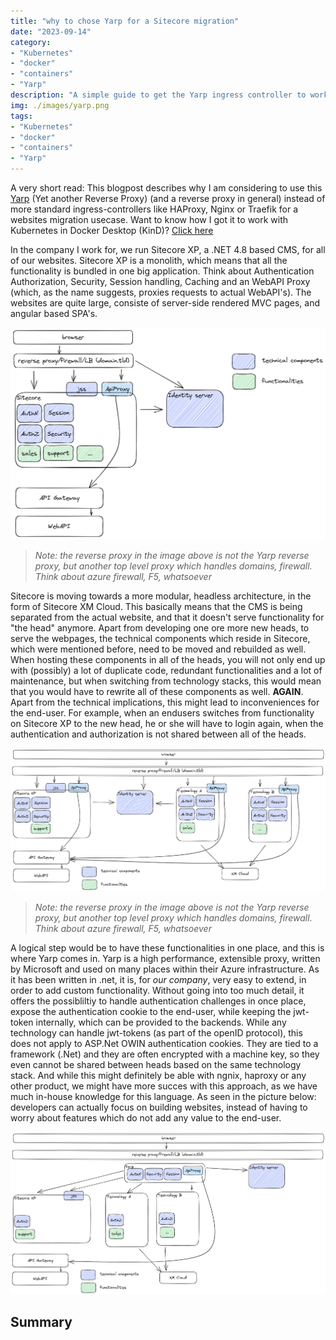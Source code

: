 ```yaml
---
title: "why to chose Yarp for a Sitecore migration"
date: "2023-09-14"
category: 
- "Kubernetes"
- "docker"
- "containers"
- "Yarp"
description: "A simple guide to get the Yarp ingress controller to work in Kubernetes in Docker (KinD)"
img: ./images/yarp.png
tags:
- "Kubernetes"
- "docker"
- "containers"
- "Yarp"
---
```


A very short read: This blogpost describes why I am considering to use this [Yarp](https://microsoft.github.io/reverse-proxy/) (Yet another Reverse Proxy) (and a reverse proxy in general) instead of more standard ingress-controllers like HAProxy, Nginx or Traefik for a websites migration usecase. Want to know how I got it to work with Kubernetes in Docker Desktop (KinD)? [Click here](../how-to-deploy-yarp-ingress-controller-on-kubernetes-in-docker-desktop-kind)

In the company I work for, we run Sitecore XP, a .NET 4.8 based CMS, for all of our websites. Sitecore XP is a monolith, which means that all the functionality is bundled in one big application. Think about Authentication Authorization, Security, Session handling, Caching and an WebAPI Proxy (which, as the name suggests, proxies requests to actual WebAPI's). The websites are quite large, consiste of server-side rendered MVC pages, and angular based SPA's. 

![](./images/high-level-architecture-ist.excalidraw.png)

> *Note: the reverse proxy in the image above is not the Yarp reverse proxy, but another top level proxy which handles domains, firewall. Think about azure firewall, F5, whatsoever*

Sitecore is moving towards a more modular, headless architecture, in the form of Sitecore XM Cloud. This basically means that the CMS is being separated from the actual website, and that it doesn't serve functionality for "the head" anymore. Apart from developing one ore more new heads, to serve the webpages, the technical components which reside in Sitecore, which were mentioned before, need to be moved and rebuilded as well. When hosting these components in all of the heads, you will not only end up with (possibly) a lot of duplicate code, redundant functionalities and a lot of maintenance, but when switching from technology stacks, this would mean that you would have to rewrite all of these components as well. **AGAIN**. Apart from the technical implications, this might lead to inconveniences for the end-user. For example, when an endusers switches from functionality on Sitecore XP to the new head, he or she will have to login again, when the authentication and authorization is not shared between all of the heads.

![](./images/movement-1.excalidraw.png)

> *Note: the reverse proxy in the image above is not the Yarp reverse proxy, but another top level proxy which handles domains, firewall. Think about azure firewall, F5, whatsoever*

A logical step would be to have these functionalities in one place, and this is where Yarp comes in. Yarp is a high performance, extensible proxy, written by Microsoft and used on many places within their Azure infrastructure. As it has been written in .net, it is, for *our company*, very easy to extend, in order to add custom functionality. Without going into too much detail, it offers the possibliltiy to handle authentication challenges in once place, expose the authentication cookie to the end-user, while keeping the jwt-token internally, which can be provided to the backends. While any technology can handle jwt-tokens (as part of the openID protocol), this does not apply to ASP.Net OWIN authentication cookies. They are tied to a framework (.Net) and they are often encrypted with a machine key, so they even cannot be shared between heads based on the same technology stack. And while this might definitely be able with ngnix, haproxy or any other product, we might have more succes with this approach, as we have much in-house knowledge for this language. As seen in the picture below: developers can actually focus on building websites, instead of having to worry about features which do not add any value to the end-user.

![](./images/high-level-architecture-soll.excalidraw.png)

## Summary



